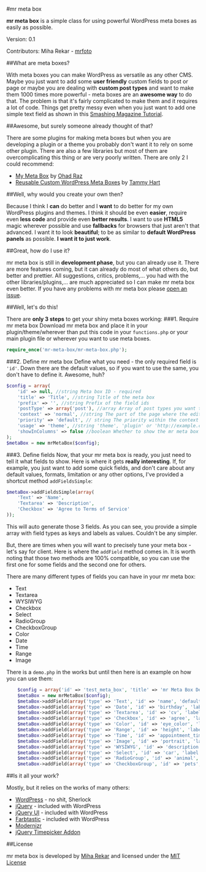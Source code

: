 #mr meta box

**mr meta box** is a simple class for using powerful WordPress meta boxes as easily as possible.

Version: 0.1

Contributors: Miha Rekar - [mrfoto](https://github.com/mrfoto)

##What are meta boxes?

With meta boxes you can make WordPress as versatile as any other CMS. Maybe you just want to add some **user friendly** custom fields to post or page or maybe you are dealing with **custom post types** and want to make them 1000 times more powerful - meta boxes are an **awesome way** to do that. The problem is that it's fairly complicated to make them and it requires a lot of code. Things get pretty messy even when you just want to add one simple text field as shown in this [Smashing Magazine Tutorial](http://wp.smashingmagazine.com/2011/10/04/create-custom-post-meta-boxes-wordpress/).

##Awesome, but surely someone already thought of that?

There are some plugins for making meta boxes but when you are developing a plugin or a theme you probably don't want it to rely on some other plugin. There are also a few libraries but most of them are overcomplicating this thing or are very poorly written. There are only 2 I could recommend:

* [My Meta Box](https://github.com/bainternet/My-Meta-Box) by [Ohad Raz](http://en.bainternet.info/)
* [Reusable Custom WordPress Meta Boxes](https://github.com/tammyhart/Reusable-Custom-WordPress-Meta-Boxes) by [Tammy Hart](http://www.tammyhartdesigns.com/)

##Well, why would you create your own then?

Because I think I **can** do better and I **want** to do better for my own WordPress plugins and themes. I think it should be even **easier**, require even **less code** and provide even **better results**. I want to use **HTML5** magic wherever possible and use **fallbacks** for browsers that just aren't that advanced. I want it to look **beautiful**; to be as similar to **default WordPress panels** as possible. **I want it to just work**.

##Great, how do I use it?

mr meta box is still in **development phase**, but you can already use it. There are more features coming, but it can already do most of what others do, but better and prettier. All suggestions, critics, problems,… you had with the other libraries/plugins,… are much appreciated so I can make mr meta box even better. If you have any problems with mr meta box please [open an issue](https://github.com/mrfoto/mr-meta-box/issues).

##Well, let's do this!

There are **only 3 steps** to get your shiny meta boxes working:
###1. Require mr meta box
Download mr meta box and place it in your plugin/theme/wherever than put this code in your `functions.php` or your main plugin file or wherever you want to use meta boxes.
```php
require_once('mr-meta-box/mr-meta-box.php');
```

###2. Define mr meta box
Define what you need - the only required field is `'id'`. Down there are the default values, so if you want to use the same, you don't have to define it. Awesome, huh?
```php
$config = array(
	'id' => null, //string Meta box ID - required
	'title' => 'Title', //string Title of the meta box
	'prefix' => '', //string Prefix of the field ids
	'postType' => array('post'), //array Array of post types you want to add meta box to
	'context' => 'normal', //string The part of the page where the edit screen section should be shown ('normal', 'advanced', or 'side')
	'priority' => 'default', // string The priority within the context where the boxes should show ('high', 'core', 'default' or 'low')
	'usage' => 'theme', //string 'theme', 'plugin' or 'http://example.com/path/to/mr-meta-box/folder'
	'showInColumns' => false //boolean Whether to show the mr meta box fields in 3 columns - comes handy where there is many fields in one mr meta box
);
$metaBox = new mrMetaBox($config);
```

###3. Define fields
Now, that your mr meta box is ready, you just need to tell it what fields to show. Here is where it gets **really interesting**. If, for example, you just want to add some quick fields, and don't care about any default values, formats, limitation or any other options, I've provided a shortcut method `addFieldsSimple`:
```php
$metaBox->addFieldsSimple(array(
	'Text' => 'Name',
	'Textarea' => 'Description',
	'Checkbox' => 'Agree to Terms of Service'
));
```
This will auto generate those 3 fields. As you can see, you provide a simple array with field types as keys and labels as values. Couldn't be any simpler.

But, there are times when you will want to precisely tune your meta box - let's say for client. Here is where the `addField` method comes in. It is worth noting that those two methods are 100% compatible, so you can use the first one for some fields and the second one for others.

There are many different types of fields you can have in your mr meta box:

* Text
* Textarea
* WYSIWYG
* Checkbox
* Select
* RadioGroup
* CheckboxGroup
* Color
* Date
* Time
* Range
* Image

There is a `demo.php` in the works but until then here is an example on how you can use them:
```php
	$config = array('id' => 'test_meta_box', 'title' => 'mr Meta Box Demo', 'prefix' => 'mr_', 'postType' => array('post', 'page'), 'usage' => 'plugin');
	$metaBox = new mrMetaBox($config);
	$metaBox->addField(array('type' => 'Text', 'id' => 'name', 'default' => 'John Doe', 'label' => 'Full Name: '));
	$metaBox->addField(array('type' => 'Date', 'id' => 'birthday', 'label' => 'Date of birth: ', 'dateFormat' => 'dd.mm.yy','minDate' => '-100y', 'maxDate' => '-1d'));
	$metaBox->addField(array('type' => 'Textarea', 'id' => 'cv', 'label' => 'CV: '));
	$metaBox->addField(array('type' => 'Checkbox', 'id' => 'agree', 'label' => 'I agree with TOS: '));
	$metaBox->addField(array('type' => 'Color', 'id' => 'eye_color', 'label' => 'Color of your eyes: '));
	$metaBox->addField(array('type' => 'Range', 'id' => 'height', 'label' => 'Height: ', 'min' => 50, 'max' => 220, 'step' => 5));
	$metaBox->addField(array('type' => 'Time', 'id' => 'appointment_time', 'label' => 'Time of the appointment: ', 'timeFormat' => 'hh:mm TT', 'ampm' => 'true', 'show' => array('Hour', 'Minute')));
	$metaBox->addField(array('type' => 'Image', 'id' => 'portrait', 'label' => 'Portrait', 'attachToPost' => true));
	$metaBox->addField(array('type' => 'WYSIWYG', 'id' => 'description', 'label' => 'Tell me about yourself:', 'showHTML' => true));
	$metaBox->addField(array('type' => 'Select', 'id' => 'car', 'label' => 'Car maker: ', 'options' => array('Audi', 'BMW', 'Alfa Romeo'), 'default' => 'Select car'));
	$metaBox->addField(array('type' => 'RadioGroup', 'id' => 'animal', 'label' => 'Favorite animal:', 'options' => array('Koala', 'Zebra', 'Hedgehog')));
	$metaBox->addField(array('type' => 'CheckboxGroup', 'id' => 'pets', 'label' => 'Have any pets?', 'options' => array('Cat', 'Dog', 'Aligator')));

```

##Is it all your work?

Mostly, but it relies on the works of many others:
* [WordPress](http://wordpress.org/) - no shit, Sherlock
* [jQuery](http://jquery.com/) - included with WordPress
* [jQuery UI](http://jqueryui.com/)  - included with WordPress
* [Farbtastic](http://acko.net/blog/farbtastic-jquery-color-picker-plug-in/) - included with WordPress
* [Modernizr](http://modernizr.com/)
* [jQuery Timepicker Addon](https://github.com/trentrichardson/jQuery-Timepicker-Addon)

##License

mr meta box is developed by [Miha Rekar](http://mr.si/) and licensed under the [MIT License](http://opensource.org/licenses/mit-license.php)